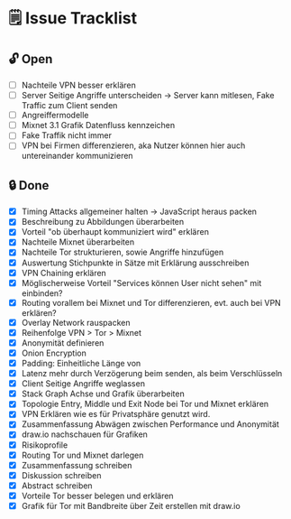 # 🗒️ Issue Tracklist

## 🔓 Open

- [ ] Nachteile VPN besser erklären
- [ ] Server Seitige Angriffe unterscheiden -> Server kann mitlesen, Fake Traffic zum Client senden
- [ ] Angreiffermodelle
- [ ] Mixnet 3.1 Grafik Datenfluss kennzeichen
- [ ] Fake Traffik nicht immer
- [ ] VPN bei Firmen differenzieren, aka Nutzer können hier auch untereinander kommunizieren

## 🔒 Done

- [x] Timing Attacks allgemeiner halten -> JavaScript heraus packen
- [x] Beschreibung zu Abbildungen überarbeiten
- [x] Vorteil "ob überhaupt kommuniziert wird" erklären
- [x] Nachteile Mixnet überarbeiten
- [x] Nachteile Tor strukturieren, sowie Angriffe hinzufügen
- [x] Auswertung Stichpunkte in Sätze mit Erklärung ausschreiben
- [x] VPN Chaining erklären
- [x] Möglischerweise Vorteil "Services können User nicht sehen" mit einbinden?
- [x] Routing vorallem bei Mixnet und Tor differenzieren, evt. auch bei VPN erklären?
- [x] Overlay Network rauspacken
- [x] Reihenfolge VPN > Tor > Mixnet
- [x] Anonymität definieren
- [x] Onion Encryption
- [x] Padding: Einheitliche Länge von 
- [x] Latenz mehr durch Verzögerung beim senden, als beim Verschlüsseln
- [x] Client Seitige Angriffe weglassen
- [x] Stack Graph Achse und Grafik überarbeiten
- [x] Topologie Entry, Middle und Exit Node bei Tor und Mixnet erklären
- [x] VPN Erklären wie es für Privatsphäre genutzt wird.
- [x] Zusammenfassung Abwägen zwischen Performance und Anonymität
- [x] draw.io nachschauen für Grafiken
- [x] Risikoprofile
- [x] Routing Tor und Mixnet darlegen
- [x] Zusammenfassung schreiben
- [x] Diskussion schreiben
- [x] Abstract schreiben
- [x] Vorteile Tor besser belegen und erklären
- [x] Grafik für Tor mit Bandbreite über Zeit erstellen mit draw.io